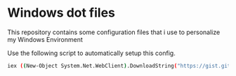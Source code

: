 # Windows dot files

This repository contains some configuration files that i use
to personalize my Windows Environment

Use the following script to automatically setup this config.

```bash
iex ((New-Object System.Net.WebClient).DownloadString("https://gist.githubusercontent.com/alanfvn/94c90d4b637a232c597437cefe248f00/raw"))
```
